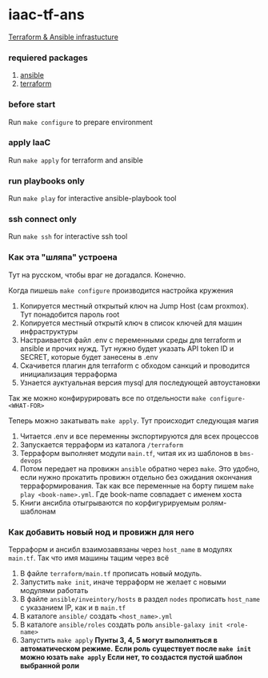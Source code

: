 # iaac-tf-ans
[Terraform &amp; Ansible infrastucture](https://github.com/olegbukatchuk/devops-diplom-yandexcloud)


### requiered packages
1. [ansible](https://docs.ansible.com/ansible/latest/installation_guide/installation_distros.html)
2. [terraform](https://learn.hashicorp.com/tutorials/terraform/install-cli)

### before start
Run `make configure` to prepare environment

### apply IaaC
Run `make apply` for terraform and ansible

### run playbooks only
Run `make play` for interactive ansible-playbook tool 

### ssh connect only
Run `make ssh` for interactive ssh tool


### Как эта "шляпа" устроена

Тут на русском, чтобы враг не догадался. Конечно.

Когда пишешь `make configure` производится настройка кружения
1. Копируется местный открытый ключ на Jump Host (сам proxmox). 
Тут понадобится пароль root
2. Копируется местный открытй ключ в список ключей для машин инфраструктуры
3. Настраивается файл .env с переменными среды для terraform и ansible и прочих нужд.
Тут нужно будет указать API token ID и SECRET, которые будет занесены в .env
4. Скачивется плагин для terraform с обходом санкций и проводится инициализация терраформа
5. Узнается ауктуальная версия mysql для последующей автоустановки

Так же можно конфирурировать все по отдельности `make configure-<WHAT-FOR>`

Теперь можно закатывать `make apply`. Тут происходит следующая магия
1. Читается .env и все переменны экспортируются для всех процессов
2. Запускается терраформ из каталога `/terraform`
3. Терраформ выполняет модули `main.tf`, читая их из шаблонов в `bms-devops`
4. Потом передает на провижн `ansible` обратно через `make`.
Это удобно, если нужно прокатить провижн отдельно без ожидания окончания терраформирования.
Так как все переменные на борту пишем `make play <book-name>.yml`. 
Где book-name совпадает с именем хоста
5. Книги ансибла отыгрываются по корфигурируемым ролям-шаблонам


### Как добавить новый нод и провижн для него

Терраформ и ансибл взаимозавязаны через `host_name` в модулях `main.tf`.
Так что имя машины тащим через всё

1. В файле `terraform/main.tf` прописать новый модуль.
2. Запустить `make init`, иначе терраформ не желает с новыми модулями работать
3. В файле `ansible/inveintory/hosts` в раздел `nodes` прописать `host_name`
с указанием IP, как и в `main.tf` 
4. В каталоге `ansible/` создать `<host_name>.yml`
5. В каталоге `ansible/roles` создать роль `ansible-galaxy init <role-name>`
5. Запустить `make apply`
**Пунты 3, 4, 5 могут выполняться в автоматическом режиме.**
**Если роль существует после `make init` можно юзать `make apply`**
**Если нет, то создастся пустой шаблон выбранной роли**




